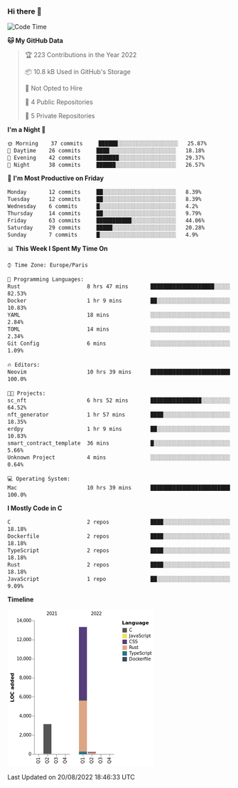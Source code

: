 ### Hi there 👋

<!--START_SECTION:waka-->
![Code Time](http://img.shields.io/badge/Code%20Time-1%2C567%20hrs%2042%20mins-blue)

**🐱 My GitHub Data** 

> 🏆 223 Contributions in the Year 2022
 > 
> 📦 10.8 kB Used in GitHub's Storage 
 > 
> 🚫 Not Opted to Hire
 > 
> 📜 4 Public Repositories 
 > 
> 🔑 5 Private Repositories  
 > 
**I'm a Night 🦉** 

```text
🌞 Morning    37 commits     ██████░░░░░░░░░░░░░░░░░░░   25.87% 
🌆 Daytime    26 commits     ████░░░░░░░░░░░░░░░░░░░░░   18.18% 
🌃 Evening    42 commits     ███████░░░░░░░░░░░░░░░░░░   29.37% 
🌙 Night      38 commits     ██████░░░░░░░░░░░░░░░░░░░   26.57%

```
📅 **I'm Most Productive on Friday** 

```text
Monday       12 commits     ██░░░░░░░░░░░░░░░░░░░░░░░   8.39% 
Tuesday      12 commits     ██░░░░░░░░░░░░░░░░░░░░░░░   8.39% 
Wednesday    6 commits      █░░░░░░░░░░░░░░░░░░░░░░░░   4.2% 
Thursday     14 commits     ██░░░░░░░░░░░░░░░░░░░░░░░   9.79% 
Friday       63 commits     ███████████░░░░░░░░░░░░░░   44.06% 
Saturday     29 commits     █████░░░░░░░░░░░░░░░░░░░░   20.28% 
Sunday       7 commits      █░░░░░░░░░░░░░░░░░░░░░░░░   4.9%

```


📊 **This Week I Spent My Time On** 

```text
⌚︎ Time Zone: Europe/Paris

💬 Programming Languages: 
Rust                     8 hrs 47 mins       ████████████████████░░░░░   82.53% 
Docker                   1 hr 9 mins         ██░░░░░░░░░░░░░░░░░░░░░░░   10.83% 
YAML                     18 mins             ░░░░░░░░░░░░░░░░░░░░░░░░░   2.84% 
TOML                     14 mins             ░░░░░░░░░░░░░░░░░░░░░░░░░   2.34% 
Git Config               6 mins              ░░░░░░░░░░░░░░░░░░░░░░░░░   1.09%

🔥 Editors: 
Neovim                   10 hrs 39 mins      █████████████████████████   100.0%

🐱‍💻 Projects: 
sc_nft                   6 hrs 52 mins       ████████████████░░░░░░░░░   64.52% 
nft_generator            1 hr 57 mins        ████░░░░░░░░░░░░░░░░░░░░░   18.35% 
erdpy                    1 hr 9 mins         ██░░░░░░░░░░░░░░░░░░░░░░░   10.83% 
smart_contract_template  36 mins             █░░░░░░░░░░░░░░░░░░░░░░░░   5.66% 
Unknown Project          4 mins              ░░░░░░░░░░░░░░░░░░░░░░░░░   0.64%

💻 Operating System: 
Mac                      10 hrs 39 mins      █████████████████████████   100.0%

```

**I Mostly Code in C** 

```text
C                        2 repos             ████░░░░░░░░░░░░░░░░░░░░░   18.18% 
Dockerfile               2 repos             ████░░░░░░░░░░░░░░░░░░░░░   18.18% 
TypeScript               2 repos             ████░░░░░░░░░░░░░░░░░░░░░   18.18% 
Rust                     2 repos             ████░░░░░░░░░░░░░░░░░░░░░   18.18% 
JavaScript               1 repo              ██░░░░░░░░░░░░░░░░░░░░░░░   9.09%

```


**Timeline**

![Chart not found](https://raw.githubusercontent.com/nu-wa/nu-wa/main/charts/bar_graph.png) 


 Last Updated on 20/08/2022 18:46:33 UTC
<!--END_SECTION:waka-->

<!--
**nu-wa/nu-wa** is a ✨ _special_ ✨ repository because its `README.md` (this file) appears on your GitHub profile.

Here are some ideas to get you started:

- 🔭 I’m currently working on ...
- 🌱 I’m currently learning ...
- 👯 I’m looking to collaborate on ...
- 🤔 I’m looking for help with ...
- 💬 Ask me about ...
- 📫 How to reach me: ...
- 😄 Pronouns: ...
- ⚡ Fun fact: ...
-->
